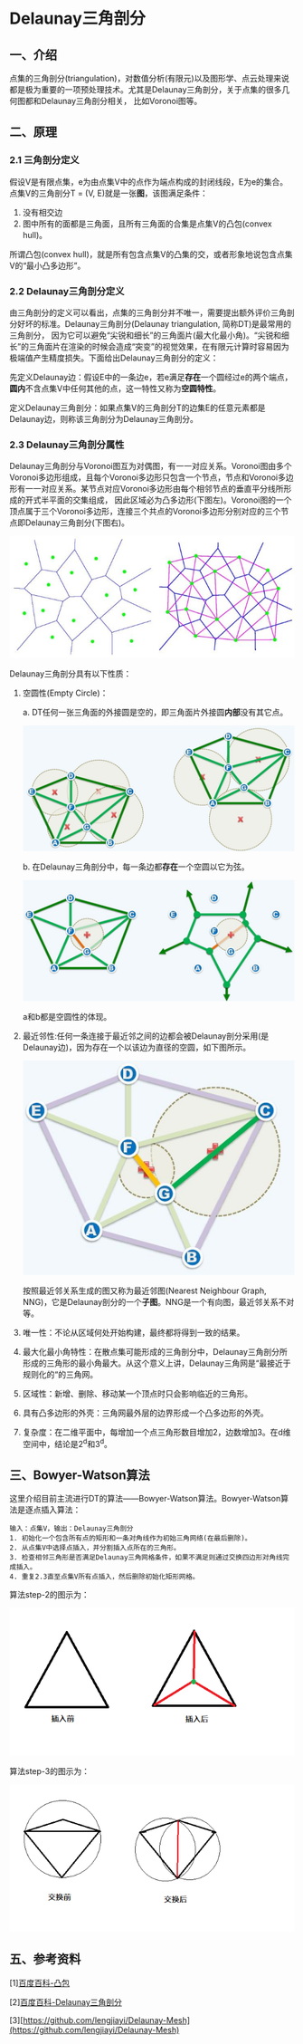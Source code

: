 # Delaunay三角剖分
## 一、介绍
点集的三角剖分(triangulation)，对数值分析(有限元)以及图形学、点云处理来说都是极为重要的一项预处理技术。尤其是Delaunay三角剖分，关于点集的很多几何图都和Delaunay三角剖分相关，
比如Voronoi图等。

## 二、原理
### 2.1 三角剖分定义
假设V是有限点集，e为由点集V中的点作为端点构成的封闭线段，E为e的集合。点集V的三角剖分T = (V, E)就是一张**图**，该图满足条件：
1. 没有相交边
2. 图中所有的面都是三角面，且所有三角面的合集是点集V的凸包(convex hull)。

所谓凸包(convex hull)，就是所有包含点集V的凸集的交，或者形象地说包含点集V的“最小凸多边形”。

### 2.2 Delaunay三角剖分定义
由三角剖分的定义可以看出，点集的三角剖分并不唯一，需要提出额外评价三角剖分好坏的标准。Delaunay三角剖分(Delaunay triangulation, 简称DT)是最常用的三角剖分，
因为它可以避免“尖锐和细长”的三角面片(最大化最小角)。“尖锐和细长”的三角面片在渲染的时候会造成“突变”的视觉效果，在有限元计算时容易因为极端值产生精度损失。下面给出Delaunay三角剖分的定义：

先定义Delaunay边：假设E中的一条边e，若e满足**存在**一个圆经过e的两个端点，**圆内**不含点集V中任何其他的点，这一特性又称为**空圆特性**。

定义Delaunay三角剖分：如果点集V的三角剖分T的边集E的任意元素都是Delaunay边，则称该三角剖分为Delaunay三角剖分。

### 2.3 Delaunay三角剖分属性
Delaunay三角剖分与Voronoi图互为对偶图，有一一对应关系。Voronoi图由多个Voronoi多边形组成，且每个Voronoi多边形只包含一个节点，节点和Voronoi多边形有一一对应关系。某节点对应Voronoi多边形由每个相邻节点的垂直平分线所形成的开式半平面的交集组成，
因此区域必为凸多边形(下图左)。Voronoi图的一个顶点属于三个Voronoi多边形，连接三个共点的Voronoi多边形分别对应的三个节点即Delaunay三角剖分(下图右)。

![Delaunay-Voronoi](resources/delaunay_voronoi.jfif)

Delaunay三角剖分具有以下性质：

1. 空圆性(Empty Circle)：

    a. DT任何一张三角面的外接圆是空的，即三角面片外接圆**内部**没有其它点。 
    
    ![empty-circla](resources/empty_circle_a.jpg)
    
    b. 在Delaunay三角剖分中，每一条边都**存在**一个空圆以它为弦。
    
    ![empty-circla](resources/empty_circle_b.jpg)
    
    a和b都是空圆性的体现。
    
2. 最近邻性:任何一条连接于最近邻之间的边都会被Delaunay剖分采用(是Delaunay边)，因为存在一个以该边为直径的空圆，如下图所示。

    ![nearest-neighbour](resources/1nn.jpg)

    按照最近邻关系生成的图又称为最近邻图(Nearest Neighbour Graph, NNG)，它是Delaunay剖分的一个**子图**。NNG是一个有向图，最近邻关系不对等。

3. 唯一性：不论从区域何处开始构建，最终都将得到一致的结果。

4. 最大化最小角特性：在散点集可能形成的三角剖分中，Delaunay三角剖分所形成的三角形的最小角最大。从这个意义上讲，Delaunay三角网是“最接近于规则化的“的三角网。

5. 区域性：新增、删除、移动某一个顶点时只会影响临近的三角形。

6. 具有凸多边形的外壳：三角网最外层的边界形成一个凸多边形的外壳。

7. 复杂度：在二维平面中，每增加一个点三角形数目增加2，边数增加3。在d维空间中，结论是2<sup>d</sup>和3<sup>d</sup>。

## 三、Bowyer-Watson算法
这里介绍目前主流进行DT的算法——Bowyer-Watson算法。Bowyer-Watson算法是逐点插入算法：
```
输入：点集V，输出：Delaunay三角剖分
1. 初始化一个包含所有点的矩形和一条对角线作为初始三角网络(在最后删除)。
2. 从点集V中选择点插入，并分割插入点所在的三角形。
3. 检查相邻三角形是否满足Delaunay三角网格条件，如果不满足则通过交换四边形对角线完成插入。
4. 重复2.3直至点集V所有点插入，然后删除初始化矩形网格。
```
算法step-2的图示为：

![Insert](resources/insert.jpg)

算法step-3的图示为：

![Insert](resources/update.jpg)




## 五、参考资料
[1][百度百科-凸包](https://baike.baidu.com/item/%E5%87%B8%E5%8C%85)

[2][百度百科-Delaunay三角剖分](https://baike.baidu.com/item/Delaunay%E4%B8%89%E8%A7%92%E5%89%96%E5%88%86%E7%AE%97%E6%B3%95/3779918)

[3][https://github.com/lengjiayi/Delaunay-Mesh](https://github.com/lengjiayi/Delaunay-Mesh)
